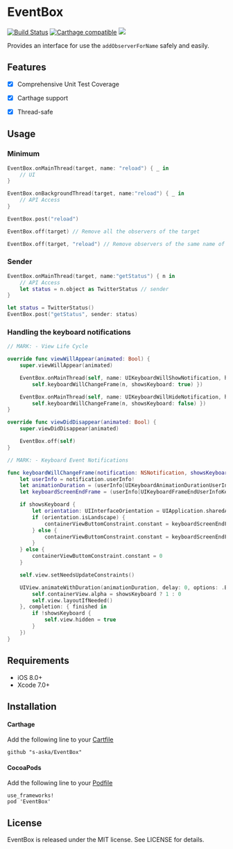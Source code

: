 # EventBox

[![Build Status](https://www.bitrise.io/app/761888ec89ddf48a.svg?token=0bbaMz2vELeV3rreYasSUw&branch=master)](https://www.bitrise.io/app/761888ec89ddf48a)
[![Carthage compatible](https://img.shields.io/badge/Carthage-compatible-4BC51D.svg?style=flat)](https://github.com/Carthage/Carthage)
[![](http://img.shields.io/badge/iOS-8.0%2B-brightgreen.svg?style=flat)]()

Provides an interface for use the `addObserverForName` safely and easily.

## Features

- [x] Comprehensive Unit Test Coverage
- [x] Carthage support
- [x] Thread-safe


## Usage

### Minimum

```swift
EventBox.onMainThread(target, name: "reload") { _ in
    // UI
}

EventBox.onBackgroundThread(target, name:"reload") { _ in
    // API Access
}

EventBox.post("reload")

EventBox.off(target) // Remove all the observers of the target

EventBox.off(target, "reload") // Remove observers of the same name of the target
```

### Sender

```swift
EventBox.onMainThread(target, name:"getStatus") { n in
    // API Access
    let status = n.object as TwitterStatus // sender
}

let status = TwitterStatus()
EventBox.post("getStatus", sender: status)
```

### Handling the keyboard notifications

```swift
// MARK: - View Life Cycle

override func viewWillAppear(animated: Bool) {
    super.viewWillAppear(animated)

    EventBox.onMainThread(self, name: UIKeyboardWillShowNotification, handler: { n in
        self.keyboardWillChangeFrame(n, showsKeyboard: true) })

    EventBox.onMainThread(self, name: UIKeyboardWillHideNotification, handler: { n in
        self.keyboardWillChangeFrame(n, showsKeyboard: false) })
}

override func viewDidDisappear(animated: Bool) {
    super.viewDidDisappear(animated)

    EventBox.off(self)
}

// MARK: - Keyboard Event Notifications

func keyboardWillChangeFrame(notification: NSNotification, showsKeyboard: Bool) {
    let userInfo = notification.userInfo!
    let animationDuration = (userInfo[UIKeyboardAnimationDurationUserInfoKey] as NSNumber).doubleValue
    let keyboardScreenEndFrame = (userInfo[UIKeyboardFrameEndUserInfoKey] as NSValue).CGRectValue()

    if showsKeyboard {
        let orientation: UIInterfaceOrientation = UIApplication.sharedApplication().statusBarOrientation
        if (orientation.isLandscape) {
            containerViewButtomConstraint.constant = keyboardScreenEndFrame.size.width
        } else {
            containerViewButtomConstraint.constant = keyboardScreenEndFrame.size.height
        }
    } else {
        containerViewButtomConstraint.constant = 0
    }

    self.view.setNeedsUpdateConstraints()

    UIView.animateWithDuration(animationDuration, delay: 0, options: .BeginFromCurrentState, animations: {
        self.containerView.alpha = showsKeyboard ? 1 : 0
        self.view.layoutIfNeeded()
    }, completion: { finished in
        if !showsKeyboard {
            self.view.hidden = true
        }
    })
}
```


## Requirements

- iOS 8.0+
- Xcode 7.0+

## Installation

#### Carthage

Add the following line to your [Cartfile](https://github.com/carthage/carthage)

```
github "s-aska/EventBox"
```

#### CocoaPods

Add the following line to your [Podfile](https://guides.cocoapods.org/)

```
use_frameworks!
pod 'EventBox'
```


## License

EventBox is released under the MIT license. See LICENSE for details.
